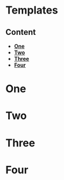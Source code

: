 # Templates


## Content

* [**One**]()
* [**Two**]()
* [**Three**]()
* [**Four**]()


# One


# Two


# Three


# Four

